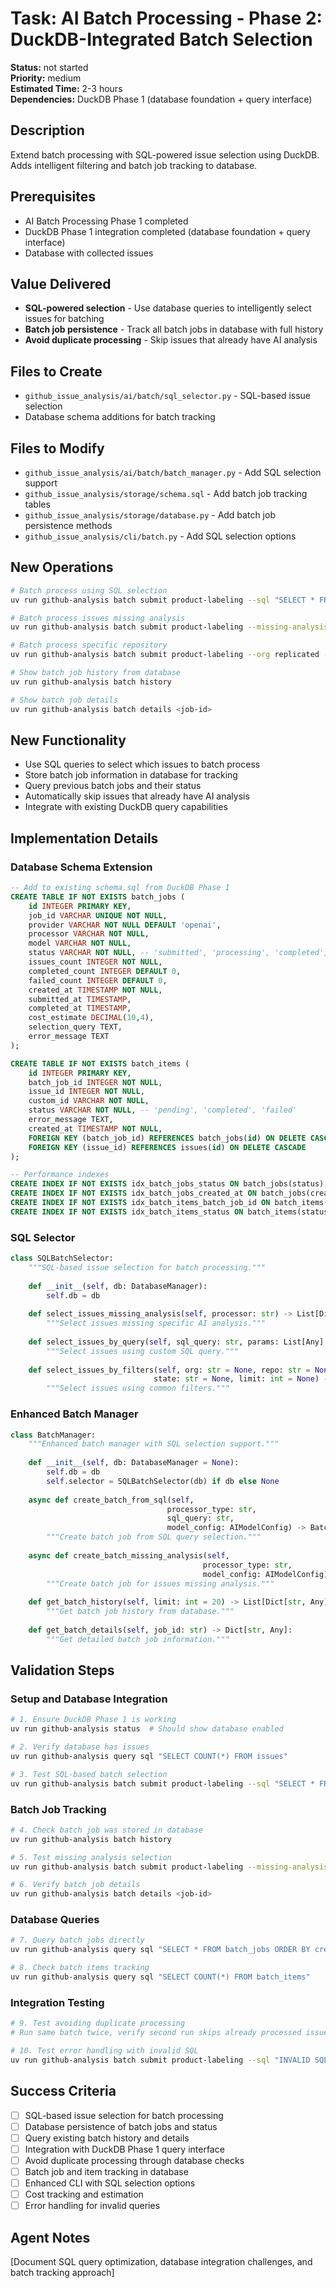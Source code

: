 # Task: AI Batch Processing - Phase 2: DuckDB-Integrated Batch Selection

**Status:** not started  
**Priority:** medium  
**Estimated Time:** 2-3 hours  
**Dependencies:** DuckDB Phase 1 (database foundation + query interface)

## Description
Extend batch processing with SQL-powered issue selection using DuckDB. Adds intelligent filtering and batch job tracking to database.

## Prerequisites
- AI Batch Processing Phase 1 completed
- DuckDB Phase 1 integration completed (database foundation + query interface)
- Database with collected issues

## Value Delivered
- **SQL-powered selection** - Use database queries to intelligently select issues for batching
- **Batch job persistence** - Track all batch jobs in database with full history
- **Avoid duplicate processing** - Skip issues that already have AI analysis

## Files to Create
- `github_issue_analysis/ai/batch/sql_selector.py` - SQL-based issue selection
- Database schema additions for batch tracking

## Files to Modify
- `github_issue_analysis/ai/batch/batch_manager.py` - Add SQL selection support
- `github_issue_analysis/storage/schema.sql` - Add batch job tracking tables
- `github_issue_analysis/storage/database.py` - Add batch job persistence methods
- `github_issue_analysis/cli/batch.py` - Add SQL selection options

## New Operations
```bash
# Batch process using SQL selection
uv run github-analysis batch submit product-labeling --sql "SELECT * FROM issues WHERE state='open'"

# Batch process issues missing analysis
uv run github-analysis batch submit product-labeling --missing-analysis

# Batch process specific repository
uv run github-analysis batch submit product-labeling --org replicated --repo kots

# Show batch job history from database
uv run github-analysis batch history

# Show batch job details
uv run github-analysis batch details <job-id>
```

## New Functionality
- Use SQL queries to select which issues to batch process
- Store batch job information in database for tracking
- Query previous batch jobs and their status
- Automatically skip issues that already have AI analysis
- Integrate with existing DuckDB query capabilities

## Implementation Details

### Database Schema Extension
```sql
-- Add to existing schema.sql from DuckDB Phase 1
CREATE TABLE IF NOT EXISTS batch_jobs (
    id INTEGER PRIMARY KEY,
    job_id VARCHAR UNIQUE NOT NULL,
    provider VARCHAR NOT NULL DEFAULT 'openai',
    processor VARCHAR NOT NULL,
    model VARCHAR NOT NULL,
    status VARCHAR NOT NULL, -- 'submitted', 'processing', 'completed', 'failed'
    issues_count INTEGER NOT NULL,
    completed_count INTEGER DEFAULT 0,
    failed_count INTEGER DEFAULT 0,
    created_at TIMESTAMP NOT NULL,
    submitted_at TIMESTAMP,
    completed_at TIMESTAMP,
    cost_estimate DECIMAL(10,4),
    selection_query TEXT,
    error_message TEXT
);

CREATE TABLE IF NOT EXISTS batch_items (
    id INTEGER PRIMARY KEY,
    batch_job_id INTEGER NOT NULL,
    issue_id INTEGER NOT NULL,
    custom_id VARCHAR NOT NULL,
    status VARCHAR NOT NULL, -- 'pending', 'completed', 'failed'
    error_message TEXT,
    created_at TIMESTAMP NOT NULL,
    FOREIGN KEY (batch_job_id) REFERENCES batch_jobs(id) ON DELETE CASCADE,
    FOREIGN KEY (issue_id) REFERENCES issues(id) ON DELETE CASCADE
);

-- Performance indexes
CREATE INDEX IF NOT EXISTS idx_batch_jobs_status ON batch_jobs(status);
CREATE INDEX IF NOT EXISTS idx_batch_jobs_created_at ON batch_jobs(created_at);
CREATE INDEX IF NOT EXISTS idx_batch_items_batch_job_id ON batch_items(batch_job_id);
CREATE INDEX IF NOT EXISTS idx_batch_items_status ON batch_items(status);
```

### SQL Selector
```python
class SQLBatchSelector:
    """SQL-based issue selection for batch processing."""
    
    def __init__(self, db: DatabaseManager):
        self.db = db
    
    def select_issues_missing_analysis(self, processor: str) -> List[Dict[str, Any]]:
        """Select issues missing specific AI analysis."""
        
    def select_issues_by_query(self, sql_query: str, params: List[Any] = None) -> List[Dict[str, Any]]:
        """Select issues using custom SQL query."""
        
    def select_issues_by_filters(self, org: str = None, repo: str = None, 
                                state: str = None, limit: int = None) -> List[Dict[str, Any]]:
        """Select issues using common filters."""
```

### Enhanced Batch Manager
```python
class BatchManager:
    """Enhanced batch manager with SQL selection support."""
    
    def __init__(self, db: DatabaseManager = None):
        self.db = db
        self.selector = SQLBatchSelector(db) if db else None
    
    async def create_batch_from_sql(self, 
                                   processor_type: str,
                                   sql_query: str,
                                   model_config: AIModelConfig) -> BatchJob:
        """Create batch job from SQL query selection."""
        
    async def create_batch_missing_analysis(self, 
                                           processor_type: str,
                                           model_config: AIModelConfig) -> BatchJob:
        """Create batch job for issues missing analysis."""
        
    def get_batch_history(self, limit: int = 20) -> List[Dict[str, Any]]:
        """Get batch job history from database."""
        
    def get_batch_details(self, job_id: str) -> Dict[str, Any]:
        """Get detailed batch job information."""
```

## Validation Steps

### **Setup and Database Integration**
```bash
# 1. Ensure DuckDB Phase 1 is working
uv run github-analysis status  # Should show database enabled

# 2. Verify database has issues
uv run github-analysis query sql "SELECT COUNT(*) FROM issues"

# 3. Test SQL-based batch selection
uv run github-analysis batch submit product-labeling --sql "SELECT * FROM issues WHERE state='open' LIMIT 5"
```

### **Batch Job Tracking**
```bash
# 4. Check batch job was stored in database
uv run github-analysis batch history

# 5. Test missing analysis selection
uv run github-analysis batch submit product-labeling --missing-analysis

# 6. Verify batch job details
uv run github-analysis batch details <job-id>
```

### **Database Queries**
```bash
# 7. Query batch jobs directly
uv run github-analysis query sql "SELECT * FROM batch_jobs ORDER BY created_at DESC"

# 8. Check batch items tracking
uv run github-analysis query sql "SELECT COUNT(*) FROM batch_items"
```

### **Integration Testing**
```bash
# 9. Test avoiding duplicate processing
# Run same batch twice, verify second run skips already processed issues

# 10. Test error handling with invalid SQL
uv run github-analysis batch submit product-labeling --sql "INVALID SQL"
```

## Success Criteria
- [ ] SQL-based issue selection for batch processing
- [ ] Database persistence of batch jobs and status
- [ ] Query existing batch history and details
- [ ] Integration with DuckDB Phase 1 query interface
- [ ] Avoid duplicate processing through database checks
- [ ] Batch job and item tracking in database
- [ ] Enhanced CLI with SQL selection options
- [ ] Cost tracking and estimation
- [ ] Error handling for invalid queries

## Agent Notes
[Document SQL query optimization, database integration challenges, and batch tracking approach]
